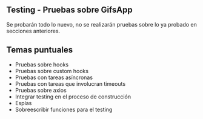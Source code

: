 ## Testing - Pruebas sobre GifsApp

Se probarán todo lo nuevo, no se realizarán pruebas sobre lo ya probado en secciones anteriores.

## Temas puntuales

- Pruebas sobre hooks
- Pruebas sobre custom hooks
- Pruebas con tareas asíncronas
- Pruebas con tareas que involucran timeouts
- Pruebas sobre axios
- Integrar testing en el proceso de construcción
- Espías
- Sobreescribir funciones para el testing